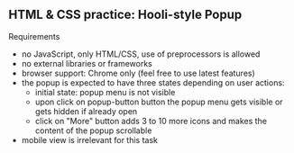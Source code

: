 ## HTML & CSS practice: Hooli-style Popup
Requirements
- no JavaScript, only HTML/CSS, use of preprocessors is allowed
- no external libraries or frameworks
- browser support: Chrome only (feel free to use latest features)
- the popup is expected to have three states depending on user actions:
  - initial state: popup menu is not visible
  - upon click on popup-button button the popup menu gets visible or gets hidden if already open
  - click on "More" button adds 3 to 10 more icons and makes the content of the popup scrollable
- mobile view is irrelevant for this task
